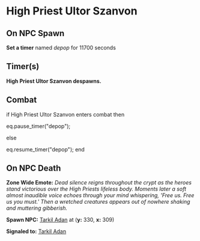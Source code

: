 # High Priest Ultor Szanvon


## On NPC Spawn

**Set a timer** named *depop* for 11700 seconds


## Timer(s)

**High Priest Ultor Szanvon despawns.**


## Combat

if  High Priest Ultor Szanvon enters combat  then


eq.pause_timer("depop");

else


eq.resume_timer("depop");
end



## On NPC Death

**Zone Wide Emote:** <span class="text-warning">*Dead silence reigns throughout the crypt as the heroes stand victorious over the High Priests lifeless body. Moments later a soft almost inaudible voice echoes through your mind whispering, 'Free us. Free us you must.' Then a wretched creatures appears out of nowhere shaking and muttering gibberish.*</span>



**Spawn NPC:**  [Tarkil Adan](/npc/200267) at (**y:** 330, **x:** 309)

**Signaled to:**  [Tarkil Adan](/npc/200267)